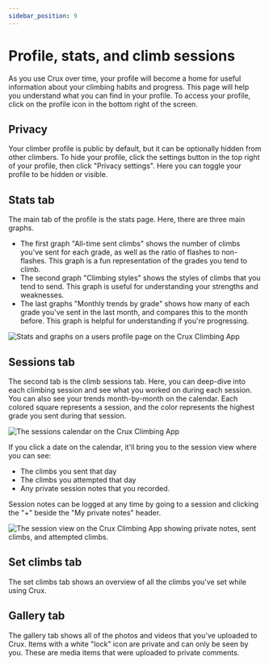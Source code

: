 ```yaml
---
sidebar_position: 9
---
```


# Profile, stats, and climb sessions

As you use Crux over time, your profile will become a home for useful information about your climbing habits and progress. This page will help you understand what you can find in your profile. To access your profile, click on the profile icon in the bottom right of the screen.

## Privacy

Your climber profile is public by default, but it can be optionally hidden from other climbers. To hide your profile, click the settings button in the top right of your profile, then click "Privacy settings". Here you can toggle your profile to be hidden or visible.

## Stats tab

The main tab of the profile is the stats page. Here, there are three main graphs.

- The first graph "All-time sent climbs" shows the number of climbs you've sent for each grade, as well as the ratio of flashes to non-flashes. This graph is a fun representation of the grades you tend to climb.
- The second graph "Climbing styles" shows the styles of climbs that you tend to send. This graph is useful for understanding your strengths and weaknesses.
- The last graphs "Monthly trends by grade" shows how many of each grade you've sent in the last month, and compares this to the month before. This graph is helpful for understanding if you're progressing.

<img src="/img/stats.png" alt="Stats and graphs on a users profile page on the Crux Climbing App" class="screenshot" />

## Sessions tab

The second tab is the climb sessions tab. Here, you can deep-dive into each climbing session and see what you worked on during each session. You can also see your trends month-by-month on the calendar. Each colored square represents a session, and the color represents the highest grade you sent during that session.

<img src="/img/sessions-calendar.png" alt="The sessions calendar on the Crux Climbing App" class="screenshot" />

If you click a date on the calendar, it'll bring you to the session view where you can see:
- The climbs you sent that day
- The climbs you attempted that day
- Any private session notes that you recorded.

Session notes can be logged at any time by going to a session and clicking the "+" beside the "My private notes" header.

<img src="/img/session.png" alt="The session view on the Crux Climbing App showing private notes, sent climbs, and attempted climbs." class="screenshot" />

## Set climbs tab

The set climbs tab shows an overview of all the climbs you've set while using Crux.

## Gallery tab

The gallery tab shows all of the photos and videos that you've uploaded to Crux. Items with a white "lock" icon are private and can only be seen by you. These are media items that were uploaded to private comments.
